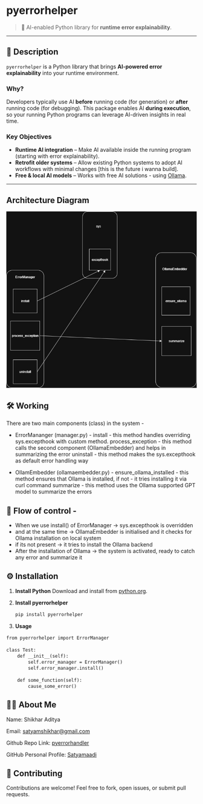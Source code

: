 # pyerrorhelper

> 🧠 AI-enabled Python library for **runtime error explainability**.

---

## 📖 Description

`pyerrorhelper` is a Python library that brings **AI-powered error explainability** into your runtime environment.

### Why?
Developers typically use AI **before** running code (for generation) or **after** running code (for debugging).
This package enables AI **during execution**, so your running Python programs can leverage AI-driven insights in real time.

### Key Objectives
- **Runtime AI integration** – Make AI available inside the running program (starting with error explainability).
- **Retrofit older systems** – Allow existing Python systems to adopt AI workflows with minimal changes [this is the future i wanna build].
- **Free & local AI models** – Works with free AI solutions - using [Ollama](https://www.ollama.com).

---

## Architecture Diagram

![Architecture Digram](https://raw.githubusercontent.com/Satyamaadi/pyerrorhelper/refs/heads/main/pyerrorhelper.jpg)

## 🛠️ Working

There are two main components (class) in the system - 

- ErrorMananger (manager.py) -
    install - this method handles overriding sys.excepthook with custom method.
    process_exception - this method calls the second component (OllamaEmbedder) and helps in summarizing the error
    uninstall - this method makes the sys.excepthook as default error handling way

- OllamEmbedder (ollamaembedder.py) - 
    ensure_ollama_installed - this method ensures that Ollama is installed, if not - it tries installing it via curl command
    summarize - this method uses the Ollama supported GPT model to summarize the errors

## 🔀 Flow of control - 

- When we use install() of ErrorManager -> sys.excepthook is overridden
- and at the same time -> OllamaEmbedder is initialised and it checks for Ollama installation on local system
- if its not present -> it tries to install the Ollama backend
- After the installation of Ollama -> the system is activated, ready to catch any error and summarize it


## ⚙️ Installation

1. **Install Python**
   Download and install from [python.org](https://www.python.org/downloads/).

2. **Install pyerrorhelper**
   ```bash
   pip install pyerrorhelper
   ```

3. **Usage**
```
from pyerrorhelper import ErrorManager

class Test:
    def __init__(self):
        self.error_manager = ErrorManager()
        self.error_manager.install()
    
    def some_function(self):
        cause_some_error()
```
## 👨‍💻 About Me

Name: Shikhar Aditya

Email: satyamshikhar@gmail.com

Github Repo Link: [pyerrorhandler](https://github.com/Satyamaadi/pyerrorhelper)

GitHub Personal Profile: [Satyamaadi](https://github.com/Satyamaadi)

## 🤝 Contributing

Contributions are welcome! Feel free to fork, open issues, or submit pull requests.

